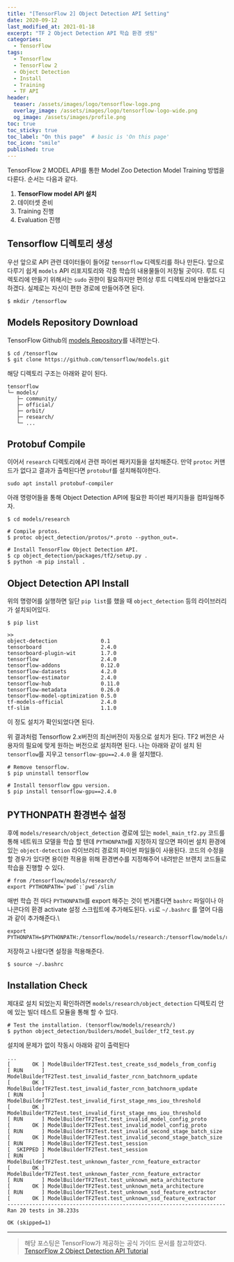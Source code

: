 ```yaml
---
title: "[TensorFlow 2] Object Detection API Setting"
date: 2020-09-12
last_modified_at: 2021-01-18
excerpt: "TF 2 Object Detection API 학습 환경 셋팅"
categories:
  - TensorFlow
tags:
  - TensorFlow
  - TensorFlow 2
  - Object Detection
  - Install
  - Training
  - TF API
header:
  teaser: /assets/images/logo/tensorflow-logo.png
  overlay_image: /assets/images/logo/tensorflow-logo-wide.png
  og_image: /assets/images/profile.png
toc: true
toc_sticky: true
toc_label: "On this page"  # basic is 'On this page'
toc_icon: "smile"
published: true
---
```

TensorFlow 2 MODEL API를 통한 Model Zoo Detection Model Training 방법을 다룬다.
순서는 다음과 같다.  
1. **TensorFlow model API 설치**
2. 데이터셋 준비  
3. Training 진행
4. Evaluation 진행

## Tensorflow 디렉토리 생성
우선 앞으로 API 관련 데이터들이 들어갈 `tensorflow` 디렉토리를 하나 만든다. 
앞으로 다루기 쉽게 `models` API 리포지토리와 각종 학습의 내용물들이 저장될 곳이다. 루트 디렉토리에 만들기 위해서는 `sudo` 권한이 필요하지만 편의상 루트 디렉토리에 만들었다고 하겠다. 실제로는 자신이 편한 경로에 만들어주면 된다.
```shell
$ mkdir /tensorflow
```

## Models Repository Download
TensorFlow Github의 [models Repository](https://github.com/tensorflow/models )를 내려받는다.
```shell
$ cd /tensorflow
$ git clone https://github.com/tensorflow/models.git
``` 

해당 디렉토리 구조는 아래와 같이 된다.
```
tensorflow
└─ models/
   ├─ community/
   ├─ official/
   ├─ orbit/
   ├─ research/
   └─ ...
```

## Protobuf Compile
이어서 `research` 디렉토리에서 관련 파이썬 패키지들을 설치해준다. 만약 `protoc` 커맨드가 없다고 결과가 출력된다면 `protobuf`를 설치해줘야한다.
```shell
sudo apt install protobuf-compiler
```
아래 명령어들을 통해 Object Detection API에 필요한 파이썬 패키지들을 컴파일해주자.
```shell
$ cd models/research

# Compile protos.
$ protoc object_detection/protos/*.proto --python_out=.

# Install TensorFlow Object Detection API.
$ cp object_detection/packages/tf2/setup.py .
$ python -m pip install .
```


## Object Detection API Install
위의 명령어를 실행하면 일단 `pip list`를 했을 때 `object_detection` 등의 라이브러리가 설치되어있다. 
```shell
$ pip list

>>
object-detection              0.1
tensorboard                   2.4.0
tensorboard-plugin-wit        1.7.0
tensorflow                    2.4.0
tensorflow-addons             0.12.0
tensorflow-datasets           4.2.0
tensorflow-estimator          2.4.0
tensorflow-hub                0.11.0
tensorflow-metadata           0.26.0
tensorflow-model-optimization 0.5.0
tf-models-official            2.4.0
tf-slim                       1.1.0
```
이 정도 설치가 확인되었다면 된다.

위 결과처럼 Tensorflow 2.x버전의 최신버전이 자동으로 설치가 된다. TF2 버전은 사용자의 필요에 맞게 원하는 버전으로 설치하면 된다. 나는 아래와 같이 설치 된 `tensorflow`를 지우고 `tensorflow-gpu==2.4.0` 을 설치했다. 
```shell
# Remove tensorflow.
$ pip uninstall tensorflow

# Install tensorflow gpu version.
$ pip install tensorflow-gpu==2.4.0
```

## PYTHONPATH 환경변수 설정
후에 `models/research/object_detection` 경로에 있는 `model_main_tf2.py` 코드를 통해 네트워크 모델을 학습 할 텐데 `PYTHONPATH`를 지정하지 않으면
파이썬 설치 환경에 있는 `object-detection` 라이브러리 경로의 파이썬 파일들이 사용된다. 코드의 수정을 할 경우가 있다면 용이한 적용을 위해 환경변수를
지정해주어 내려받은 브랜치 코드들로 학습을 진행할 수 있다.
```shell
# from /tensorflow/models/research/
export PYTHONPATH=`pwd`:`pwd`/slim
```
매번 학습 전 마다 `PYTHONPATH`를 export 해주는 것이 번거롭다면 `bashrc` 파일이나 아나콘다의 환경 activate 설정 스크립트에 추가해도된다. `vi`로
`~/.bashrc` 를 열어 다음과 같이 추가해준다.\
```shell
export PYTHONPATH=$PYTHONPATH:/tensorflow/models/research:/tensorflow/models/research/slim
```
저장하고 나왔다면 설정을 적용해준다.
```shell
$ source ~/.bashrc
```


## Installation Check
제대로 설치 되었는지 확인하려면 `models/research/object_detection` 디렉토리 안에 있는 빌더 테스트 모듈을 통해 할 수 있다.
```shell
# Test the installation. (tensorflow/models/research/)
$ python object_detection/builders/model_builder_tf2_test.py
```

설치에 문제가 없이 작동시 아래와 같이 출력된다
```shell
...
[       OK ] ModelBuilderTF2Test.test_create_ssd_models_from_config
[ RUN      ] ModelBuilderTF2Test.test_invalid_faster_rcnn_batchnorm_update
[       OK ] ModelBuilderTF2Test.test_invalid_faster_rcnn_batchnorm_update
[ RUN      ] ModelBuilderTF2Test.test_invalid_first_stage_nms_iou_threshold
[       OK ] ModelBuilderTF2Test.test_invalid_first_stage_nms_iou_threshold
[ RUN      ] ModelBuilderTF2Test.test_invalid_model_config_proto
[       OK ] ModelBuilderTF2Test.test_invalid_model_config_proto
[ RUN      ] ModelBuilderTF2Test.test_invalid_second_stage_batch_size
[       OK ] ModelBuilderTF2Test.test_invalid_second_stage_batch_size
[ RUN      ] ModelBuilderTF2Test.test_session
[  SKIPPED ] ModelBuilderTF2Test.test_session
[ RUN      ] ModelBuilderTF2Test.test_unknown_faster_rcnn_feature_extractor
[       OK ] ModelBuilderTF2Test.test_unknown_faster_rcnn_feature_extractor
[ RUN      ] ModelBuilderTF2Test.test_unknown_meta_architecture
[       OK ] ModelBuilderTF2Test.test_unknown_meta_architecture
[ RUN      ] ModelBuilderTF2Test.test_unknown_ssd_feature_extractor
[       OK ] ModelBuilderTF2Test.test_unknown_ssd_feature_extractor
----------------------------------------------------------------------
Ran 20 tests in 38.233s

OK (skipped=1)
```


---
> 해당 포스팅은 TensorFlow가 제공하는 공식 가이드 문서를 참고하였다.  
> [TensorFlow 2 Object Detection API Tutorial](https://tensorflow-object-detection-api-tutorial.readthedocs.io/en/latest/index.html)
